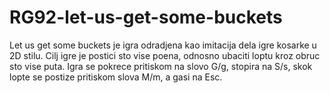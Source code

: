 # RG92-let-us-get-some-buckets
Let us get some buckets je igra odradjena kao imitacija dela igre kosarke u 2D stilu.
Cilj igre je postici sto vise poena, odnosno ubaciti loptu kroz obruc sto vise puta.
Igra se pokrece pritiskom na slovo G/g, stopira na S/s, skok lopte se postize pritiskom slova M/m, a gasi na Esc.